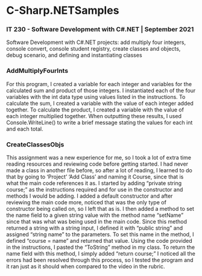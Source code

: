# C-Sharp.NETSamples
### IT 230 - Software Development with C#.NET | September 2021
Software Development with C#.NET projects: add multiply four integers, console convert, console student registry, create classes and objects, debug scenario, and defining and instantiating classes

### AddMultiplyFourInts
For this program, I created a variable for each integer and variables for the calculated sum and product of those integers. I instantiated each of the four variables with the int data type using values listed in the instructions. To calculate the sum, I created a variable with the value of each integer added together. To calculate the product, I created a variable with the value of each integer multiplied together. When outputting these results, I used Console.WriteLine() to write a brief message stating the values for each int and each total.

### CreateClassesObjs
This assignment was a new experience for me, so I took a lot of extra time reading resources and reviewing code before getting started. I had never made a class in another file before, so after a lot of reading, I learned to do that by going to ‘Project’ ‘Add Class’ and naming it Course, since that is what the main code references it as. I started by adding “private string course;” as the instructions required and for use in the constructor and methods I would be adding. I added a default constructor and after reviewing the main code more, noticed that was the only type of constructor being called on, so I left that as is. I then added a method to set the name field to a given string value with the method name “setName” since that was what was being used in the main code. Since this method returned a string with a string input, I defined it with “public string” and assigned “string name” to the parameters. To set this name in the method, I defined “course = name” and returned that value. Using the code provided in the instructions, I pasted the “ToString” method in my class. To return the name field with this method, I simply added “return course;” I noticed all the errors had been resolved through this process, so I tested the program and it ran just as it should when compared to the video in the rubric.
